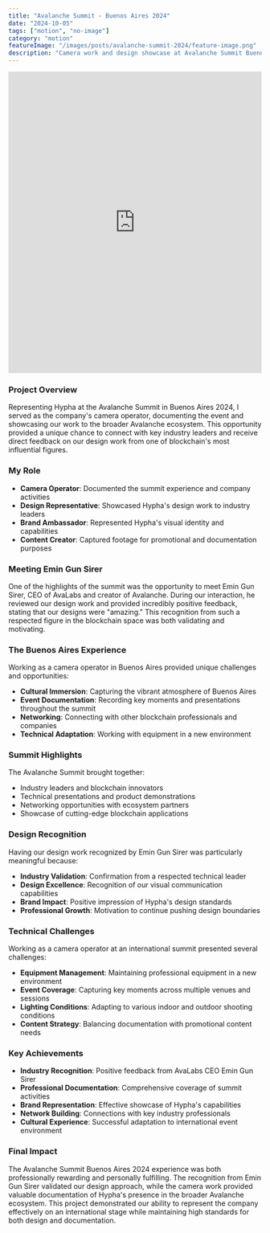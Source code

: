 ```yaml
---
title: "Avalanche Summit - Buenos Aires 2024"
date: "2024-10-05"
tags: ["motion", "no-image"]
category: "motion"
featureImage: "/images/posts/avalanche-summit-2024/feature-image.png"
description: "Camera work and design showcase at Avalanche Summit Buenos Aires 2024, featuring recognition from AvaLabs CEO Emin Gun Sirer"
---
```


<div class="mt-2">
<iframe src="https://www.youtube.com/embed/RwlfQRzYOHw" width="100%" height="600" frameborder="0" allow="autoplay; fullscreen; picture-in-picture" allowfullscreen></iframe>
</div>

### Project Overview

Representing Hypha at the Avalanche Summit in Buenos Aires 2024, I served as the company's camera operator, documenting the event and showcasing our work to the broader Avalanche ecosystem. This opportunity provided a unique chance to connect with key industry leaders and receive direct feedback on our design work from one of blockchain's most influential figures.

### My Role

- **Camera Operator**: Documented the summit experience and company activities
- **Design Representative**: Showcased Hypha's design work to industry leaders
- **Brand Ambassador**: Represented Hypha's visual identity and capabilities
- **Content Creator**: Captured footage for promotional and documentation purposes

### Meeting Emin Gun Sirer

One of the highlights of the summit was the opportunity to meet Emin Gun Sirer, CEO of AvaLabs and creator of Avalanche. During our interaction, he reviewed our design work and provided incredibly positive feedback, stating that our designs were "amazing." This recognition from such a respected figure in the blockchain space was both validating and motivating.

### The Buenos Aires Experience

Working as a camera operator in Buenos Aires provided unique challenges and opportunities:

- **Cultural Immersion**: Capturing the vibrant atmosphere of Buenos Aires
- **Event Documentation**: Recording key moments and presentations throughout the summit
- **Networking**: Connecting with other blockchain professionals and companies
- **Technical Adaptation**: Working with equipment in a new environment

### Summit Highlights

The Avalanche Summit brought together:

- Industry leaders and blockchain innovators
- Technical presentations and product demonstrations
- Networking opportunities with ecosystem partners
- Showcase of cutting-edge blockchain applications

### Design Recognition

Having our design work recognized by Emin Gun Sirer was particularly meaningful because:

- **Industry Validation**: Confirmation from a respected technical leader
- **Design Excellence**: Recognition of our visual communication capabilities
- **Brand Impact**: Positive impression of Hypha's design standards
- **Professional Growth**: Motivation to continue pushing design boundaries

### Technical Challenges

Working as a camera operator at an international summit presented several challenges:

- **Equipment Management**: Maintaining professional equipment in a new environment
- **Event Coverage**: Capturing key moments across multiple venues and sessions
- **Lighting Conditions**: Adapting to various indoor and outdoor shooting conditions
- **Content Strategy**: Balancing documentation with promotional content needs

### Key Achievements

- **Industry Recognition**: Positive feedback from AvaLabs CEO Emin Gun Sirer
- **Professional Documentation**: Comprehensive coverage of summit activities
- **Brand Representation**: Effective showcase of Hypha's capabilities
- **Network Building**: Connections with key industry professionals
- **Cultural Experience**: Successful adaptation to international event environment

### Final Impact

The Avalanche Summit Buenos Aires 2024 experience was both professionally rewarding and personally fulfilling. The recognition from Emin Gun Sirer validated our design approach, while the camera work provided valuable documentation of Hypha's presence in the broader Avalanche ecosystem. This project demonstrated our ability to represent the company effectively on an international stage while maintaining high standards for both design and documentation.
